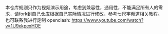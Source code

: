 本仓库规则只作为视频演示用途，考虑到兼容性，通用性，不能满足所有人的需求，请fork到自己仓库根据自己实际情况进行修改，参考七尺宇频道相关教程。   
也可联系我进行定制
openclash: https://www.youtube.com/watch?v=1U9xkpexHOE
